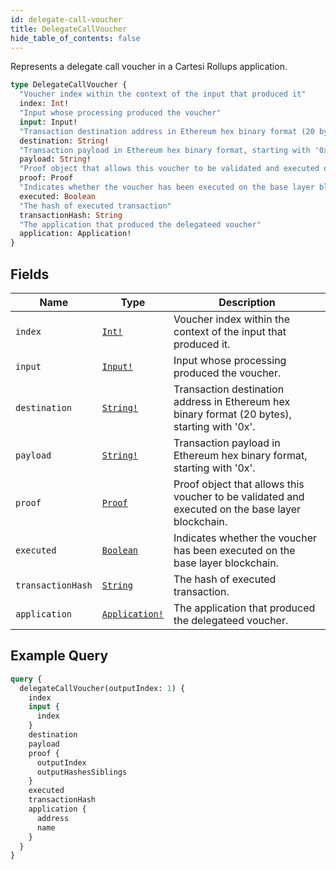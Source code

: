 ```yaml
---
id: delegate-call-voucher
title: DelegateCallVoucher
hide_table_of_contents: false
---
```


Represents a delegate call voucher in a Cartesi Rollups application.

```graphql
type DelegateCallVoucher {
  "Voucher index within the context of the input that produced it"
  index: Int!
  "Input whose processing produced the voucher"
  input: Input!
  "Transaction destination address in Ethereum hex binary format (20 bytes), starting with '0x'"
  destination: String!
  "Transaction payload in Ethereum hex binary format, starting with '0x'"
  payload: String!
  "Proof object that allows this voucher to be validated and executed on the base layer blockchain"
  proof: Proof
  "Indicates whether the voucher has been executed on the base layer blockchain"
  executed: Boolean
  "The hash of executed transaction"
  transactionHash: String
  "The application that produced the delegateed voucher"
  application: Application!
}
```

## Fields

| Name | Type | Description |
| ---- |------| ----------- |
| `index` | [`Int!`](../../scalars/int) | Voucher index within the context of the input that produced it. |
| `input` | [`Input!`](../../objects/input) | Input whose processing produced the voucher. |
| `destination` | [`String!`](../../scalars/string) | Transaction destination address in Ethereum hex binary format (20 bytes), starting with '0x'. |
| `payload` | [`String!`](../../scalars/string) | Transaction payload in Ethereum hex binary format, starting with '0x'. |
| `proof` | [`Proof`](../../objects/proof) | Proof object that allows this voucher to be validated and executed on the base layer blockchain. |
| `executed` | [`Boolean`](../../scalars/boolean) | Indicates whether the voucher has been executed on the base layer blockchain. |
| `transactionHash` | [`String`](../../scalars/string) | The hash of executed transaction. |
| `application` | [`Application!`](../../objects/application) | The application that produced the delegateed voucher. |

## Example Query

```graphql
query {
  delegateCallVoucher(outputIndex: 1) {
    index
    input {
      index
    }
    destination
    payload
    proof {
      outputIndex
      outputHashesSiblings
    }
    executed
    transactionHash
    application {
      address
      name
    }
  }
}
```